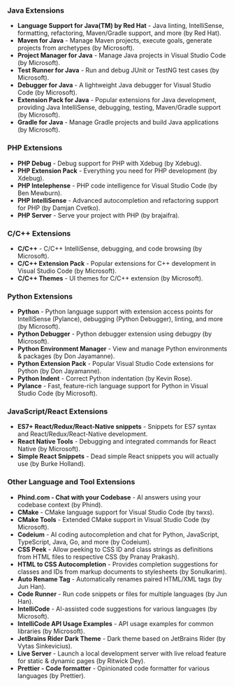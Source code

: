 ### **Java Extensions**
- **Language Support for Java(TM) by Red Hat** - Java linting, IntelliSense, formatting, refactoring, Maven/Gradle support, and more (by Red Hat).
- **Maven for Java** - Manage Maven projects, execute goals, generate projects from archetypes (by Microsoft).
- **Project Manager for Java** - Manage Java projects in Visual Studio Code (by Microsoft).
- **Test Runner for Java** - Run and debug JUnit or TestNG test cases (by Microsoft).
- **Debugger for Java** - A lightweight Java debugger for Visual Studio Code (by Microsoft).
- **Extension Pack for Java** - Popular extensions for Java development, providing Java IntelliSense, debugging, testing, Maven/Gradle support (by Microsoft).
- **Gradle for Java** - Manage Gradle projects and build Java applications (by Microsoft).

### **PHP Extensions**
- **PHP Debug** - Debug support for PHP with Xdebug (by Xdebug).
- **PHP Extension Pack** - Everything you need for PHP development (by Xdebug).
- **PHP Intelephense** - PHP code intelligence for Visual Studio Code (by Ben Mewburn).
- **PHP IntelliSense** - Advanced autocompletion and refactoring support for PHP (by Damjan Cvetko).
- **PHP Server** - Serve your project with PHP (by brajaifra).

### **C/C++ Extensions**
- **C/C++** - C/C++ IntelliSense, debugging, and code browsing (by Microsoft).
- **C/C++ Extension Pack** - Popular extensions for C++ development in Visual Studio Code (by Microsoft).
- **C/C++ Themes** - UI themes for C/C++ extension (by Microsoft).

### **Python Extensions**
- **Python** - Python language support with extension access points for IntelliSense (Pylance), debugging (Python Debugger), linting, and more (by Microsoft).
- **Python Debugger** - Python debugger extension using debugpy (by Microsoft).
- **Python Environment Manager** - View and manage Python environments & packages (by Don Jayamanne).
- **Python Extension Pack** - Popular Visual Studio Code extensions for Python (by Don Jayamanne).
- **Python Indent** - Correct Python indentation (by Kevin Rose).
- **Pylance** - Fast, feature-rich language support for Python in Visual Studio Code (by Microsoft).

### **JavaScript/React Extensions**
- **ES7+ React/Redux/React-Native snippets** - Snippets for ES7 syntax and React/Redux/React-Native development.
- **React Native Tools** - Debugging and integrated commands for React Native (by Microsoft).
- **Simple React Snippets** - Dead simple React snippets you will actually use (by Burke Holland).

### **Other Language and Tool Extensions**
- **Phind.com - Chat with your Codebase** - AI answers using your codebase context (by Phind).
- **CMake** - CMake language support for Visual Studio Code (by twxs).
- **CMake Tools** - Extended CMake support in Visual Studio Code (by Microsoft).
- **Codeium** - AI coding autocompletion and chat for Python, JavaScript, TypeScript, Java, Go, and more (by Codeium).
- **CSS Peek** - Allow peeking to CSS ID and class strings as definitions from HTML files to respective CSS (by Pranay Prakash).
- **HTML to CSS Autocompletion** - Provides completion suggestions for classes and IDs from markup documents to stylesheets (by Sonulkarim).
- **Auto Rename Tag** - Automatically renames paired HTML/XML tags (by Jun Han).
- **Code Runner** - Run code snippets or files for multiple languages (by Jun Han).
- **IntelliCode** - AI-assisted code suggestions for various languages (by Microsoft).
- **IntelliCode API Usage Examples** - API usage examples for common libraries (by Microsoft).
- **JetBrains Rider Dark Theme** - Dark theme based on JetBrains Rider (by Vytas Sinkevicius).
- **Live Server** - Launch a local development server with live reload feature for static & dynamic pages (by Ritwick Dey).
- **Prettier - Code formatter** - Opinionated code formatter for various languages (by Prettier).
